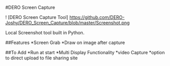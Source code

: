 #DERO Screen Capture

! [DERO Screen Capture Tool] https://github.com/DERO-Joshy/DERO_Screen_Capture/blob/master/Screenshot.png

Local Screenshot tool built in Python.

##Features
*Screen Grab
*Draw on image after capture

##To Add
*Run at start
*Multi Display Functionality
*video Capture
*option to direct upload to file sharing site
